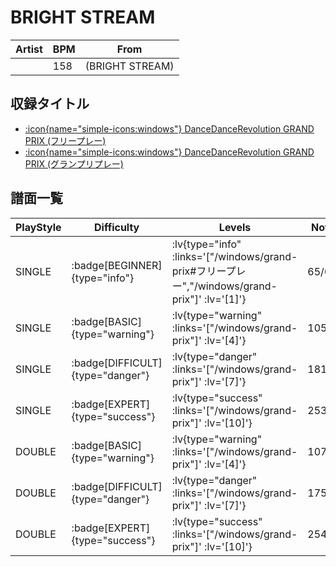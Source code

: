 # BRIGHT STREAM

|Artist|BPM|From|
|------|---|----|
||158|(BRIGHT STREAM)|

## 収録タイトル

- [ :icon{name="simple-icons:windows"} DanceDanceRevolution GRAND PRIX (フリープレー)](/windows/grand-prix#フリープレー)
- [ :icon{name="simple-icons:windows"} DanceDanceRevolution GRAND PRIX (グランプリプレー)](/windows/grand-prix)

## 譜面一覧

|PlayStyle|Difficulty|Levels|Notes|Movie|
|---------|----------|------|-----|-----|
|SINGLE| :badge[BEGINNER]{type="info"} | :lv{type="info" :links='["/windows/grand-prix#フリープレー","/windows/grand-prix"]' :lv='[1]'} |65/0||
|SINGLE| :badge[BASIC]{type="warning"} | :lv{type="warning" :links='["/windows/grand-prix"]' :lv='[4]'} |105/8||
|SINGLE| :badge[DIFFICULT]{type="danger"} | :lv{type="danger" :links='["/windows/grand-prix"]' :lv='[7]'} |181/11||
|SINGLE| :badge[EXPERT]{type="success"} | :lv{type="success" :links='["/windows/grand-prix"]' :lv='[10]'} |253/14||
|DOUBLE| :badge[BASIC]{type="warning"} | :lv{type="warning" :links='["/windows/grand-prix"]' :lv='[4]'} |107/8||
|DOUBLE| :badge[DIFFICULT]{type="danger"} | :lv{type="danger" :links='["/windows/grand-prix"]' :lv='[7]'} |175/11||
|DOUBLE| :badge[EXPERT]{type="success"} | :lv{type="success" :links='["/windows/grand-prix"]' :lv='[10]'} |254/20||
